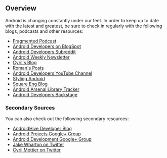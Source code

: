## Overview

Android is changing constantly under our feet. In order to keep up to date with the latest and greatest, be sure to check in regularly with the following blogs, podcasts and other resources:

* [Fragmented Podcast](http://fragmentedpodcast.com/)
* [Android Developers on BlogSpot](http://android-developers.blogspot.com)
* [Android Developers Subreddit](https://www.reddit.com/r/androiddev)
* [Android Weekly Newsletter](http://androidweekly.net)
* [Cyril's Blog](http://cyrilmottier.com/)
* [Roman's Posts](https://plus.google.com/+RomanNurik/posts)
* [Android Developers YouTube Channel](https://www.youtube.com/user/androiddevelopers)
* [Styling Android](http://blog.stylingandroid.com/)
* [Square Eng Blog](https://corner.squareup.com/)
* [Android Arsenal Library Tracker](https://android-arsenal.com/?sort=updated)
* [Android Developers Backstage](http://androidbackstage.blogspot.com/)

### Secondary Sources

You can also check out the following secondary resources:

* [AndroidHive Developer Blog](http://www.androidhive.info/)
* [Android Projects Google+ Group](https://plus.google.com/communities/100609058582053363304)
* [Android Development Google+ Group](https://plus.google.com/communities/105153134372062985968)
* [Jake Wharton on Twitter](https://twitter.com/jakewharton)
* [Cyril Mottier on Twitter](https://twitter.com/cyrilmottier)